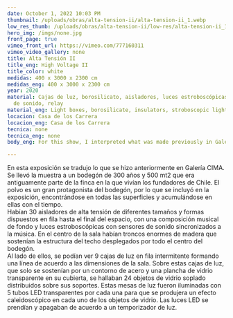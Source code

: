 ```yaml
---
date: October 1, 2022 10:03 PM
thumbnail: /uploads/obras/alta-tension-ii/alta-tension-ii_1.webp
low_res_thumb: /uploads/obras/alta-tension-ii/low-res/alta-tension-ii_1.webp
hero_img: /imgs/none.jpg
front_page: true
vimeo_front_url: https://vimeo.com/777160311
vimeo_video_gallery: none
title: Alta Tensión II
title_eng: High Voltage II
title_color: white
medidas: 400 x 3000 x 2300 cm
medidas_eng: 400 x 3000 x 2300 cm
year: 2020
material: Cajas de luz, borosilicato, aisladores, luces estroboscópicas, sistema
  de sonido, relay
material_eng: Light boxes, borosilicate, insulators, stroboscopic lights, sound system, relay
locacion: Casa de los Carrera
locacion_eng: Casa de los Carrera
tecnica: none
tecnica_eng: none
body_eng: For this show, I interpreted what was made previously in Galería CIMA. The exhibition was relocated to a 300 year old 500 mt2 cellar that was formerly part of the estate in which the founding fathers of Chile lived.  Dust is a great lead player in this cellar, therefore included in this show, remaining on every surface and building up on it with time. There were 30 high voltage insulators of different shapes and forms arranged in a row till the end of the exhibition space, with a musical composition as a background and stroboscopic lights with sound sensors synchronized to the music.  In the center of the room, there were huge trunks of wood holding the roof structure displayed throughout the center of the entire cellar. Beside them, you could see 9 light boxes in an intermittent row, forming a line according to the cellars dimensions. Over these light boxes, that were only supported by an outline of steel profiles and clear glass sheets on their surfaces, there were 24 abstract blown glass objects distributed throughout their supports. These light boxes were lit with 5 transparent LED light tubes per each box so that each one produced a sort of kaleidoscopic effect in each glass object. The LED lights turned on and off as defined by a light timer.

---
```

En esta exposición se tradujo lo que se hizo anteriormente en Galería CIMA. Se llevó la muestra a un bodegón de 300 años y 500 mt2 que era antiguamente parte de la finca en la que vivían los fundadores de Chile.  El polvo es un gran protagonista del bodegón, por lo que se incluyó en la exposición, encontrándose en todas las superficies y acumulándose en ellas con el tiempo.  
Habían 30 aisladores de alta tensión de diferentes tamaños y formas dispuestos en fila hasta el final del espacio, con una composición musical de fondo y luces estroboscópicas con sensores de sonido sincronizados a la música. En el centro de la sala habían troncos enormes de madera que sostenían la estructura del techo desplegados por todo el centro del bodegón.  
Al lado de ellos, se podían ver 9 cajas de luz en fila intermitente formando una línea de acuerdo a las dimensiones de la sala.  Sobre estas cajas de luz, que solo se sostenían por un contorno de acero y una plancha de vidrio transparente en su cubierta, se hallaban 24 objetos de vidrio soplado distribuidos sobre sus soportes.  Estas mesas de luz fueron iluminadas con 5 tubos LED transparentes por cada una para que se produjera un efecto caleidoscópico en cada uno de los objetos de vidrio.  Las luces LED se prendían y apagaban de acuerdo a un temporizador de luz.